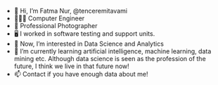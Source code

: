 - 👋 Hi, I’m Fatma Nur, @tenceremitavami
- 👩🏻‍💻 Computer Engineer
- 📸 Professional Photographer
- 🖥 I worked in software testing and support units.
- 👀 Now, I’m interested in Data Science and Analytics
- 🌱 I’m currently learning artificial intelligence, machine learning, data mining etc.
Although data science is seen as the profession of the future, I think we live in that future now!
- 📫 Contact if you have enough data about me!

<!---
tenceremitavami/tenceremitavami is a ✨ special ✨ repository because its `README.md` (this file) appears on your GitHub profile.
You can click the Preview link to take a look at your changes.
--->
